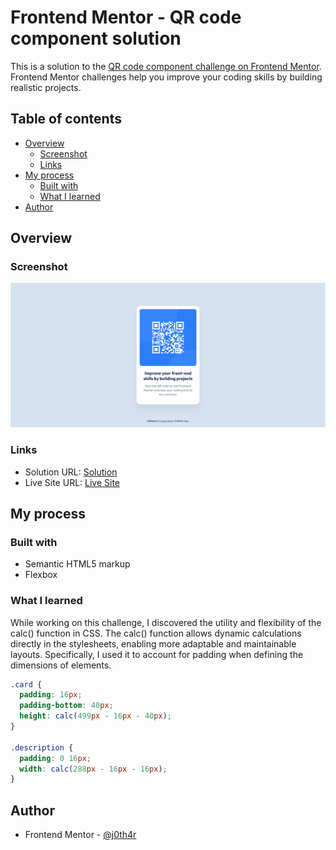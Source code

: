 # Frontend Mentor - QR code component solution

This is a solution to the [QR code component challenge on Frontend Mentor](https://www.frontendmentor.io/challenges/qr-code-component-iux_sIO_H). Frontend Mentor challenges help you improve your coding skills by building realistic projects.

## Table of contents

- [Overview](#overview)
  - [Screenshot](#screenshot)
  - [Links](#links)
- [My process](#my-process)
  - [Built with](#built-with)
  - [What I learned](#what-i-learned)
- [Author](#author)

## Overview

### Screenshot

![Screenshot](./screenshot.png)

### Links

- Solution URL: [Solution](https://github.com/j0th4r/qr-code-component)
- Live Site URL: [Live Site](https://qr-code-component-rouge-tau.vercel.app/)

## My process

### Built with

- Semantic HTML5 markup
- Flexbox

### What I learned

While working on this challenge, I discovered the utility and flexibility of the calc() function in CSS. The calc() function allows dynamic calculations directly in the stylesheets, enabling more adaptable and maintainable layouts. Specifically, I used it to account for padding when defining the dimensions of elements.

```css
.card {
  padding: 16px;
  padding-bottom: 40px;
  height: calc(499px - 16px - 40px);
}

.description {
  padding: 0 16px;
  width: calc(288px - 16px - 16px);
}
```

## Author

- Frontend Mentor - [@j0th4r](https://www.frontendmentor.io/profile/j0th4r)
